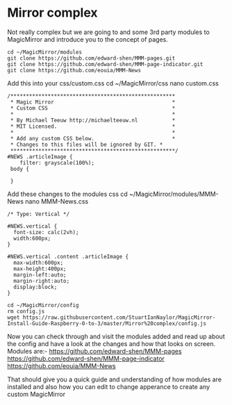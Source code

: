 # Mirror complex
Not really complex but we are going to and some 3rd party modules to MagicMirror and introduce you to the concept of pages.
```
cd ~/MagicMirror/modules
git clone https://github.com/edward-shen/MMM-pages.git
git clone https://github.com/edward-shen/MMM-page-indicator.git
git clone https://github.com/eouia/MMM-News
```
Add this into your css/custom.css cd ~/MagicMirror/css nano custom.css
```
/*****************************************************
 * Magic Mirror                                      *
 * Custom CSS                                        *
 *                                                   *
 * By Michael Teeuw http://michaelteeuw.nl           *
 * MIT Licensed.                                     *
 *                                                   *
 * Add any custom CSS below.                         *
 * Changes to this files will be ignored by GIT. *
 *****************************************************/
#NEWS .articleImage {
    filter: grayscale(100%);
 body {
 	
 }
```
Add these changes to the modules css
cd ~/MagicMirror/modules/MMM-News nano MMM-News.css
```
/* Type: Vertical */

#NEWS.vertical {
  font-size: calc(2vh);
  width:600px;
}

#NEWS.vertical .content .articleImage {
  max-width:600px;
  max-height:400px;
  margin-left:auto;
  margin-right:auto;
  display:block;
}
```
```
cd ~/MagicMirror/config
rm config.js
wget https://raw.githubusercontent.com/StuartIanNaylor/MagicMirror-Install-Guide-Raspberry-0-to-3/master/Mirror%20complex/config.js
```
Now you can check through and visit the modules added and read up about the config and have a look at the changes and how that looks on screen.
Modules are:-
https://github.com/edward-shen/MMM-pages
https://github.com/edward-shen/MMM-page-indicator
https://github.com/eouia/MMM-News

That should give you a quick guide and understanding of how modules are installed and also how you can edit to change apperance to create any custom MagicMirror

